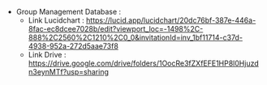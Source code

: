 - Group Management Database : 
  - Link Lucidchart : https://lucid.app/lucidchart/20dc76bf-387e-446a-8fac-ec8dcee7028b/edit?viewport_loc=-1498%2C-888%2C2560%2C1210%2C0_0&invitationId=inv_1bf11714-c37d-4938-952a-272d5aae73f8
  - Link Drive : https://drive.google.com/drive/folders/1OocRe3fZXfEFE1HP8l0Hjuzdn3eynMTf?usp=sharing
